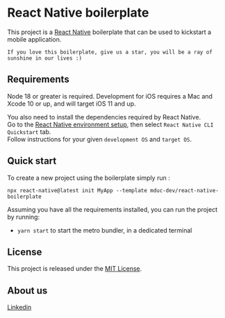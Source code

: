 # React Native boilerplate

This project is a [React Native](https://facebook.github.io/react-native/) boilerplate that can be used to kickstart a mobile application.


```
If you love this boilerplate, give us a star, you will be a ray of sunshine in our lives :)
```

## Requirements

Node 18 or greater is required. Development for iOS requires a Mac and Xcode 10 or up, and will target iOS 11 and up.

You also need to install the dependencies required by React Native.  
Go to the [React Native environment setup](https://reactnative.dev/docs/environment-setup), then select `React Native CLI Quickstart` tab.  
Follow instructions for your given `development OS` and `target OS`.

## Quick start

To create a new project using the boilerplate simply run :

```
npx react-native@latest init MyApp --template mduc-dev/react-native-boilerplate
```

Assuming you have all the requirements installed, you can run the project by running:

- `yarn start` to start the metro bundler, in a dedicated terminal


## License

This project is released under the [MIT License](LICENSE).

## About us

[Linkedin](https://www.linkedin.com/in/mduc-dev/)

